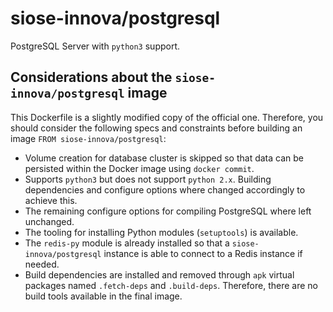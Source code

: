 # siose-innova/postgresql

PostgreSQL Server with `python3` support.

## Considerations about the `siose-innova/postgresql` image

This Dockerfile is a slightly modified copy of the official one. Therefore, you should consider the following specs and constraints before building an image `FROM siose-innova/postgresql`:  
  
- Volume creation for database cluster is skipped so that data can be persisted within the Docker image using `docker commit`.
- Supports `python3` but does not support `python 2.x`. Building dependencies and configure options where changed accordingly to achieve this.
- The remaining configure options for compiling PostgreSQL where left unchanged.
- The tooling for installing Python modules (`setuptools`) is available.
- The `redis-py` module is already installed so that a `siose-innova/postgresql` instance is able to connect to a Redis instance if needed.
- Build dependencies are installed and removed through `apk` virtual packages named `.fetch-deps` and `.build-deps`. Therefore, there are no build tools available in the final image.
